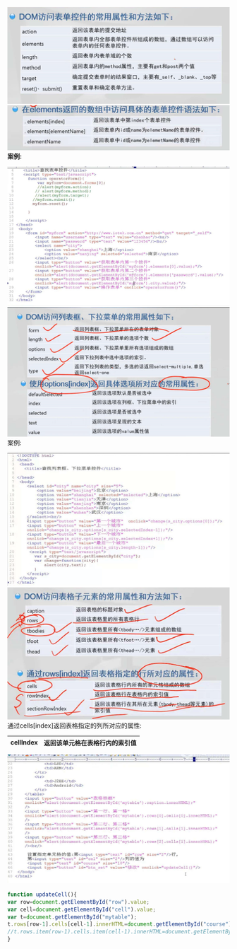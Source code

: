 ![](/assets/J2.png)![](/assets/J3.png)**案例:**

![](/assets/微信图片_20190519123002.jpg)![](/assets/J5.png)案例:

![](/assets/微信图片_20190519132005.jpg)![](/assets/微信图片编辑_20190519132517.jpg)通过cells\[index\]返回表格指定的列所对应的属性:

| cellIndex | 返回该单元格在表格行内的索引值 |
| :--- | :--- |


![](/assets/kk.jpg)

```js
function updateCell(){
var row=document.getElementById("row").value;
var cell=document.getElementById("cell").value;
var t=document.getElementById("mytable");
t.rows[row-1].cells[cell-1].innerHTML=document.getElementById("course").value;
//t.rows.item(row-1).cells.item(cell-1).innerHTML=document.getElementById("course").value;
}
```



